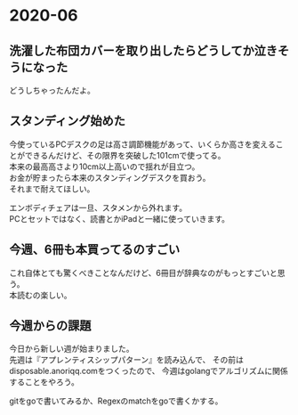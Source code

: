 # 2020-06

## 洗濯した布団カバーを取り出したらどうしてか泣きそうになった

どうしちゃったんだよ。

## スタンディング始めた

今使っているPCデスクの足は高さ調節機能があって、いくらか高さを変えることができるんだけど、その限界を突破した101cmで使ってる。  
本来の最高高さより10cm以上高いので揺れが目立つ。  
お金が貯まったら本来のスタンディングデスクを買おう。  
それまで耐えてほしい。

エンボディチェアは一旦、スタメンから外れます。  
PCとセットではなく、読書とかiPadと一緒に使っていきます。

## 今週、6冊も本買ってるのすごい

これ自体とても驚くべきことなんだけど、6冊目が辞典なのがもっとすごいと思う。  
本読むの楽しい。

## 今週からの課題

今日から新しい週が始まりました。  
先週は『アプレンティスシップパターン』を読み込んで、
その前はdisposable.anoriqq.comをつくったので、
今週はgolangでアルゴリズムに関係することをやろう。

gitをgoで書いてみるか、Regexのmatchをgoで書くかする。
